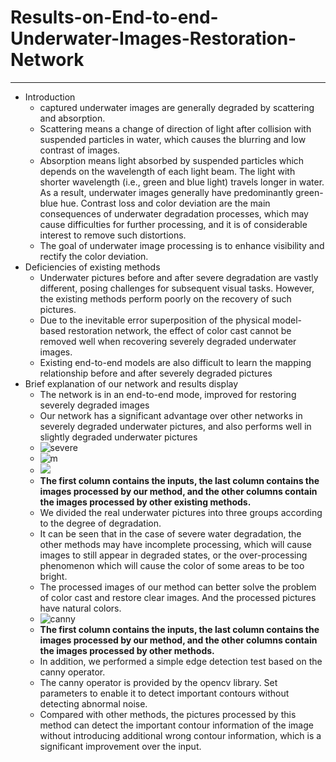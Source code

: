# Results-on-End-to-end-Underwater-Images-Restoration-Network
----
- Introduction
	- captured underwater images are generally degraded by scattering and absorption. 
	- Scattering means a change of direction of light after collision with suspended particles in water, which causes the blurring and low contrast of images. 
	- Absorption means light absorbed by suspended particles which depends on the wavelength of each light beam. The light with shorter wavelength (i.e., green and blue light) travels longer in water. As a result, underwater images generally have predominantly green-blue hue. Contrast loss and color deviation are the main consequences of underwater degradation processes, which may cause difficulties for further processing, and it is of considerable interest to remove such distortions. 
	- The goal of underwater image processing is to enhance visibility and rectify the color deviation. 
- Deficiencies of existing methods
	- Underwater pictures before and after severe degradation are vastly different, posing challenges for subsequent visual tasks. However, the existing methods perform poorly on the recovery of such pictures.
	- Due to the inevitable error superposition of the physical model-based restoration network, the effect of color cast cannot be removed well when recovering severely degraded underwater images.
	- Existing end-to-end models are also difficult to learn the mapping relationship before and after severely degraded pictures
- Brief explanation of our network and results display
	- The network is in an end-to-end mode, improved for restoring severely degraded images
	- Our network has a significant advantage over other networks in severely degraded underwater pictures, and also performs well in slightly degraded underwater pictures
	- ![severe](https://i.imgur.com/l5AwVxy.jpg)
	- ![m](https://i.imgur.com/8TuV8Mh.jpg)
	- ![](https://i.imgur.com/U3PBuor.jpg)
	- **The first column contains the inputs, the last column contains the images processed by our method, and the other columns contain the images processed by other existing methods.**
	- We divided the real underwater pictures into three groups according to the degree of degradation. 
	- It can be seen that in the case of severe water degradation, the other methods may have incomplete processing, which will cause images to still appear in degraded states, or the over-processing phenomenon which will cause the color of some areas to be too bright.
	- The processed images of our method can better solve the problem of color cast and restore clear images. And the processed pictures have natural colors.
	- ![canny](https://i.imgur.com/x1yiQ7s.jpg)
	- **The first column contains the inputs, the last column contains the images processed by our method, and the other columns contain the images processed by other methods.**
	- In addition, we performed a simple edge detection test based on the canny operator. 
	- The canny operator is provided by the opencv library. Set parameters to enable it to detect important contours without detecting abnormal noise.
	- Compared with other methods, the pictures processed by this method can detect the important contour information of the image without introducing additional wrong contour information, which is a significant improvement over the input.
